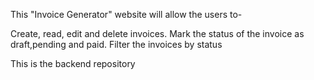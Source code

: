 This "Invoice Generator" website will allow the users to-

Create, read, edit and delete invoices.
Mark the status of the invoice as draft,pending and paid.
Filter the invoices by status

This is the backend repository